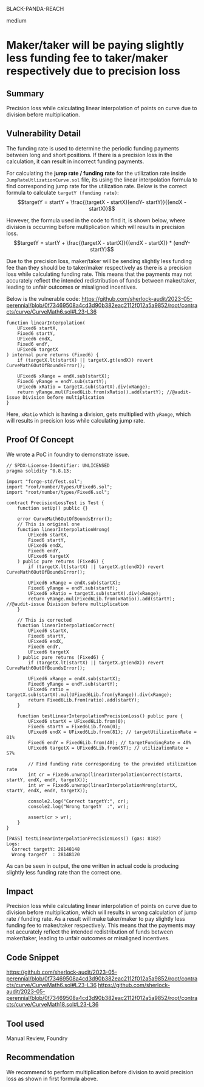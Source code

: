 BLACK-PANDA-REACH

medium

# Maker/taker will be paying slightly less funding fee to taker/maker respectively due to precision loss

## Summary

Precision loss while calculating linear interpolation of points on curve due to division before multiplication.

## Vulnerability Detail

The funding rate is used to determine the periodic funding payments between long and short positions. If there is a precision loss in the calculation, it can result in incorrect funding payments. 

For calculating the **jump rate / funding rate** for the utilization rate inside `JumpRateUtlizationCurve.sol` file, its using the linear interpolation formula to find corresponding jump rate for the utilization rate. Below is the correct formula to calculate `targetY (funding rate)`:
$$targetY = startY + \frac{(targetX - startX)(endY- startY)}{(endX - startX)}$$

However, the formula used in the code to find it, is shown below, where division is occurring before multiplication which will results in precision loss.
$$targetY = startY + \frac{(targetX - startX)}{(endX - startX)} * (endY- startY)$$

Due to the precision loss, maker/taker will be sending slightly less funding fee than they should be to taker/maker respectively as there is a precision loss while calculating funding rate. This means that the payments may not accurately reflect the intended redistribution of funds between maker/taker, leading to unfair outcomes or misaligned incentives.

Below is the vulnerable code:
https://github.com/sherlock-audit/2023-05-perennial/blob/0f73469508a4cd3d90b382eac2112f012a5a9852/root/contracts/curve/CurveMath6.sol#L23-L36
```solidity
function linearInterpolation(
	UFixed6 startX,
	Fixed6 startY,
	UFixed6 endX,
	Fixed6 endY,
	UFixed6 targetX
) internal pure returns (Fixed6) {
	if (targetX.lt(startX) || targetX.gt(endX)) revert CurveMath6OutOfBoundsError();
	
	UFixed6 xRange = endX.sub(startX);
	Fixed6 yRange = endY.sub(startY);
	UFixed6 xRatio = targetX.sub(startX).div(xRange);
	return yRange.mul(Fixed6Lib.from(xRatio)).add(startY); //@audit-issue Division before multiplication
}
```

Here, `xRatio` which is having a division, gets multiplied with `yRange`, which will results in precision loss while calculating jump rate.

## Proof Of Concept

We wrote a PoC in foundry to demonstrate issue.

```solidity
// SPDX-License-Identifier: UNLICENSED
pragma solidity ^0.8.13;

import "forge-std/Test.sol";
import "root/number/types/UFixed6.sol";
import "root/number/types/Fixed6.sol";

contract PrecisionLossTest is Test {
    function setUp() public {}

    error CurveMath6OutOfBoundsError();
    // This is original one 
    function linearInterpolationWrong(
        UFixed6 startX,
        Fixed6 startY,
        UFixed6 endX,
        Fixed6 endY,
        UFixed6 targetX
    ) public pure returns (Fixed6) {
        if (targetX.lt(startX) || targetX.gt(endX)) revert CurveMath6OutOfBoundsError();
        
        UFixed6 xRange = endX.sub(startX);
        Fixed6 yRange = endY.sub(startY);
        UFixed6 xRatio = targetX.sub(startX).div(xRange);
        return yRange.mul(Fixed6Lib.from(xRatio)).add(startY); //@audit-issue Division before multiplication
    }

    // This is corrected
    function linearInterpolationCorrect(
        UFixed6 startX,
        Fixed6 startY,
        UFixed6 endX,
        Fixed6 endY,
        UFixed6 targetX
    ) public pure returns (Fixed6) {
        if (targetX.lt(startX) || targetX.gt(endX)) revert CurveMath6OutOfBoundsError();
        
        UFixed6 xRange = endX.sub(startX);
        Fixed6 yRange = endY.sub(startY);
        UFixed6 ratio = targetX.sub(startX).mul(UFixed6Lib.from(yRange)).div(xRange);
        return Fixed6Lib.from(ratio).add(startY);
    }
    
    function testLinearInterpolationPrecisionLoss() public pure {
        UFixed6 startX = UFixed6Lib.from(0);
        Fixed6 startY = Fixed6Lib.from(0);
        UFixed6 endX = UFixed6Lib.from(81); // targetUtilizationRate = 81%
        Fixed6 endY = Fixed6Lib.from(40); // targetFundingRate = 40%
        UFixed6 targetX = UFixed6Lib.from(57); // utilizationRate = 57%
   
        // Find funding rate corresponding to the provided utilization rate
        int cr = Fixed6.unwrap(linearInterpolationCorrect(startX, startY, endX, endY, targetX));
        int wr = Fixed6.unwrap(linearInterpolationWrong(startX, startY, endX, endY, targetX));

        console2.log("Correct targetY:", cr);
        console2.log("Wrong targetY  :", wr);

        assert(cr > wr);
    }
}
```

```console
[PASS] testLinearInterpolationPrecisionLoss() (gas: 8182)
Logs:
  Correct targetY: 28148148
  Wrong targetY  : 28148120
```

As can be seen in output, the one written in actual code is producing slightly less funding rate than the correct one.

## Impact

Precision loss while calculating linear interpolation of points on curve due to division before multiplication, which will results in wrong calculation of jump rate / funding rate. As a result will make taker/maker to pay slightly less funding fee to maker/taker respectively. This means that the payments may not accurately reflect the intended redistribution of funds between maker/taker, leading to unfair outcomes or misaligned incentives.

## Code Snippet

https://github.com/sherlock-audit/2023-05-perennial/blob/0f73469508a4cd3d90b382eac2112f012a5a9852/root/contracts/curve/CurveMath6.sol#L23-L36
https://github.com/sherlock-audit/2023-05-perennial/blob/0f73469508a4cd3d90b382eac2112f012a5a9852/root/contracts/curve/CurveMath18.sol#L23-L36

## Tool used

Manual Review, Foundry

## Recommendation

We recommend to perform multiplication before division to avoid precision loss as shown in first formula above.